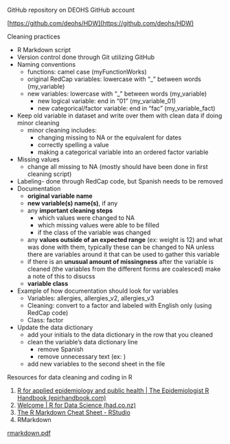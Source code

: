GitHub repository on DEOHS GitHub account 

[https://github.com/deohs/HDW](https://github.com/deohs/HDW)

Cleaning practices

- R Markdown script
- Version control done through Git utilizing GitHub
- Naming conventions
    - functions: camel case (myFunctionWorks)
    - original RedCap variables: lowercase with “_” between words (my_variable)
    - new variables: lowercase with “_” between words (my_variable)
        - new logical variable: end in “01” (my_variable_01)
        - new categorical/factor variable: end in “fac” (my_variable_fact)
- Keep old variable in dataset and write over them with clean data if doing minor cleaning
    - minor cleaning includes:
        - changing missing to NA or the equivalent for dates
        - correctly spelling a value
        - making a categorical variable into an ordered factor variable
- Missing values
    - change all missing to NA (mostly should have been done in first cleaning script)
- Labeling- done through RedCap code, but Spanish needs to be removed
- Documentation
    - **original variable name**
    - **new variable(s) name(s)**, if any
    - any **important cleaning steps**
        - which values were changed to NA
        - which missing values were able to be filled
        - if the class of the variable was changed
    - any **values outside of an expected range** (ex: weight is 12) and what was done with them, typically these can be changed to NA unless there are variables around it that can be used to gather this variable
    - if there is an **unusual amount of missingness** after the variable is cleaned (the variables from the different forms are coalesced) make a note of this to disucss
    - **variable class**
- Example of how documentation should look for variables
    - Variables: allergies, allergies_v2, allergies_v3
    - Cleaning: convert to a factor and labeled with English only (using RedCap code)
    - Class: factor
- Update the data dictionary
    - add your initials to the data dictionary in the row that you cleaned
    - clean the variable’s data dictionary line
        - remove Spanish
        - remove unnecessary text (ex: <font>)
    - add new variables to the second sheet in the file

Resources for data cleaning and coding in R

1. [R for applied epidemiology and public health | The Epidemiologist R Handbook (epirhandbook.com)](https://epirhandbook.com/en/)
2. [Welcome | R for Data Science (had.co.nz)](https://r4ds.had.co.nz/index.html)
3. [The R Markdown Cheat Sheet - RStudio](https://www.rstudio.com/blog/the-r-markdown-cheat-sheet/)
4. RMarkdown

[rmarkdown.pdf](https://s3-us-west-2.amazonaws.com/secure.notion-static.com/4041daa4-1094-4e19-9925-23f14fb92305/rmarkdown.pdf) 
